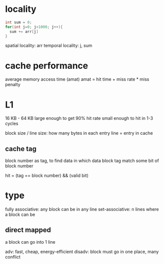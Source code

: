 # locality
```c
int sum = 0;
for(int j=0; j<1000; j++){
  sum += arr[j]
}
```
spatial locality: arr
temporal locality: j, sum

# cache performance
average memory access time (amat)
amat = hit time + miss rate * miss penalty

# L1
16 KB - 64 KB
large enough to get 90% hit rate
small enough to hit in 1-3 cycles

block size / line size: how many bytes in each entry
line = entry in cache

## cache tag
block number as tag, to find data in which data block
tag match some bit of block number

hit = (tag == block number) && (valid bit)

# type
fully associative: any block can be in any line
set-associative: n lines where a block can be

## direct mapped
a block can go into 1 line

adv: fast, cheap, energy-efficient
disadv: block must go in one place, many conflict









